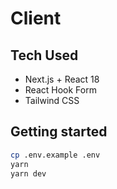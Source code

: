# Client

## Tech Used

- Next.js + React 18
- React Hook Form
- Tailwind CSS

## Getting started

```bash
cp .env.example .env
yarn
yarn dev
```
